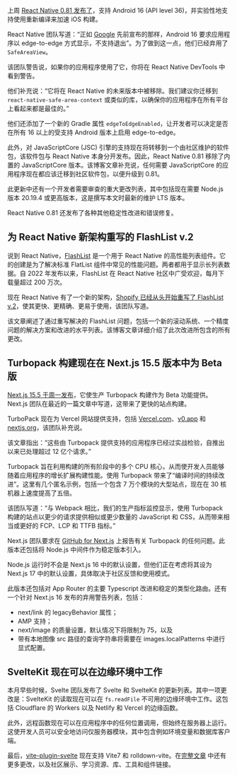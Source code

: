 上周 [React Native 0.81 发布了](https://reactnative.dev/blog/2025/08/12/react-native-0.81)，支持 Android 16 (API level 36)，并实验性地支持使用重新编译来加速 iOS 构建。

React Native 团队写道：“正如 [Google](https://thenewstack.io/googles-gemini-cli-agent-comes-to-github/) 先前宣布的那样，Android 16 要求应用程序以 edge-to-edge 方式显示，不支持退出”。为了做到这一点，他们已经弃用了 `SafeAreaView`。

该团队警告说，如果你的应用程序使用了它，你将在 React Native DevTools 中看到警告。

他们补充说：“它将在 React Native 的未来版本中被移除。我们建议你迁移到 `react-native-safe-area-context` 或类似的库，以确保你的应用程序在所有平台上看起来都是最佳的。”

他们还添加了一个新的 Gradle 属性 `edgeToEdgeEnabled`，让开发者可以决定是否在所有 16 以上的受支持 Android 版本上启用 edge-to-edge。

此外，对 JavaScriptCore (JSC) 引擎的支持现在将转移到一个由社区维护的软件包，该软件包与 React Native 本身分开发布。因此，React Native 0.81 移除了内置的 JavaScriptCore 版本。该博客文章补充说，任何需要 JavaScriptCore 的应用程序现在都应该迁移到社区软件包，以便升级到 0.81。

此更新中还有一个开发者需要审查的重大更改列表，其中包括现在需要 Node.js 版本 20.19.4 或更高版本，这是撰写本文时最新的维护 LTS 版本。

React Native 0.81 还发布了各种其他稳定性改进和错误修复。

## 为 React Native 新架构重写的 FlashList v.2

说到 React Native，[FlashList](https://shopify.github.io/flash-list/) 是一个用于 React Native 的高性能列表组件。它的创建是为了解决标准 FlatList 组件中常见的性能问题。两者都用于显示长列表数据。自 2022 年发布以来，FlashList 在 React Native 社区中广受欢迎，每月下载量超过 200 万次。

现在 React Native 有了一个新的架构，[Shopify 已经从头开始重写了 FlashList v.2](https://shopify.engineering/flashlist-v2?ck_subscriber_id=2264736565)，使其更快、更精确、更易于使用，该团队写道。

该文章阐述了通过重写解决的 FlashList 问题，包括一个新的滚动系统、一个精度问题的解决方案和改进的水平列表。该博客文章详细介绍了此次改进所包含的所有更改。

## Turbopack 构建现在在 Next.js 15.5 版本中为 Beta 版

[Next.js 15.5 于周一发布](https://nextjs.org/blog/next-15-5)，它使生产 Turbopack 构建作为 Beta 功能提供。Next.js 团队在最近的一篇文章中写道，这带来了更快的站点构建。

TurboPack 现在为 Vercel 网站提供支持，包括 [Vercel.com](https://vercel.com/)、[v0.app](https://v0.app/) 和 [nextjs.org](https://nextjs.org/)，该团队补充说。

该文章指出：“这些由 Turbopack 提供支持的应用程序已经过实战检验，自推出以来已处理超过 12 亿个请求。”

Turbopack 旨在利用构建的所有阶段中的多个 CPU 核心，从而使开发人员能够随着应用程序的增长扩展构建性能。使用 Turbopack 带来了“编译时间的持续改进”。这里有几个匿名示例，包括一个包含 7 万个模块的大型站点，现在在 30 核机器上速度提高了五倍。

该团队写道：“与 Webpack 相比，我们的生产指标监控显示，使用 Turbopack 构建的站点以更少的请求提供相似或更少数量的 JavaScript 和 CSS，从而带来相当或更好的 FCP、LCP 和 TTFB 指标。”

Next.js 团队要求在 [GitHub for Next.js](https://github.com/vercel/next.js/discussions/77721) 上报告有关 Turbopack 的任何问题。此版本还包括将 Node.js 中间件作为稳定版本引入。

Node.js 运行时不会是 Next.js 16 中的默认设置，但他们正在考虑将其设为 Next.js 17 中的默认设置，具体取决于社区反馈和使用模式。

此版本还包括对 App Router 的主要 Typescript 改进和稳定的类型化路由。还有一个针对 Next.js 16 发布的弃用警告列表，包括：

* next/link 的 legacyBehavior 属性；
* AMP 支持；
* next/image 的质量设置，默认情况下将限制为 75，以及
* 带有本地图像 src 路径的查询字符串将需要在 images.localPatterns 中进行显式配置。

## SvelteKit 现在可以在边缘环境中工作

本月早些时候，Svelte 团队发布了 Svelte 和 SvelteKit 的更新列表。其中一项更改是：SvelteKit 的读取现在可以在 `fs.readFile` 不可用的边缘环境中工作。这包括 Cloudflare 的 Workers 以及 Netlify 和 Vercel 的边缘函数。

此外，远程函数现在可以在应用程序中的任何位置调用，但始终在服务器上运行。这使开发人员可以安全地访问仅服务器模块，其中包含例如环境变量和数据库客户端。

最后，[vite-plugin-svelte](https://github.com/sveltejs/vite-plugin-svelte/blob/main/packages/vite-plugin-svelte/CHANGELOG.md) 现在支持 Vite7 和 rolldown-vite。在[完整文章](https://svelte.dev/blog/whats-new-in-svelte-august-2025) 中还有更多更改，以及社区展示、学习资源、库、工具和组件链接。